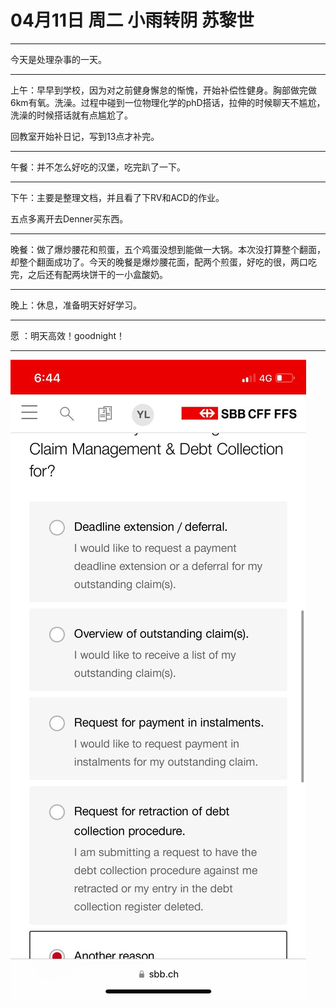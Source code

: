 # 04月11日 周二 小雨转阴 苏黎世

---

今天是处理杂事的一天。

---

上午：早早到学校，因为对之前健身懈怠的惭愧，开始补偿性健身。胸部做完做6km有氧。洗澡。过程中碰到一位物理化学的phD搭话，拉伸的时候聊天不尴尬，洗澡的时候搭话就有点尴尬了。

回教室开始补日记，写到13点才补完。



---

午餐：并不怎么好吃的汉堡，吃完趴了一下。



---

下午：主要是整理文档，并且看了下RV和ACD的作业。

五点多离开去Denner买东西。



---

晚餐：做了爆炒腰花和煎蛋，五个鸡蛋没想到能做一大锅。本次没打算整个翻面，却整个翻面成功了。今天的晚餐是爆炒腰花面，配两个煎蛋，好吃的很，两口吃完，之后还有配两块饼干的一小盒酸奶。



---

晚上：休息，准备明天好好学习。



---

愿 ：明天高效！goodnight！



---



![image](images\\6435cfbd6778a423b25e4844.jpg)




